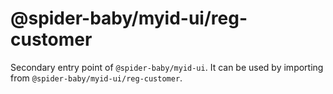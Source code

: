 # @spider-baby/myid-ui/reg-customer

Secondary entry point of `@spider-baby/myid-ui`. It can be used by importing from `@spider-baby/myid-ui/reg-customer`.

